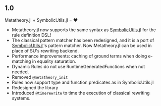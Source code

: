 ## 1.0

Metatheory.jl + SymbolicUtils.jl = ❤️

- Metatheory.jl now supports the same syntax as [SymbolicUtils.jl](https://github.com/JuliaSymbolics/SymbolicUtils.jl/) for the rule definition DSL!
- The classical pattern matcher has been redesigned, and it is a port of [SymbolicUtils.jl](https://github.com/JuliaSymbolics/SymbolicUtils.jl/)'s pattern matcher. Now Metatheory.jl can be used in place of SU's rewriting backend.
- Performance improvements: caching of ground terms when doing e-matching in equality saturation.
- Dynamic Rules do not use RuntimeGeneratedFunctions when not needed.
- Removed `@metatheory_init`
- Rules now support type and function predicates as in SymbolicUtils.jl
- Redesigned the library
- Introduced `@timerewrite` to time the execution of classical rewriting systems.